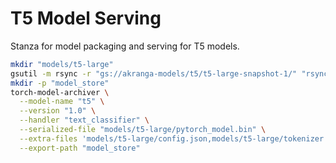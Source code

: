 # T5 Model Serving

Stanza for model packaging and serving for T5 models.

```bash 
mkdir "models/t5-large"
gsutil -m rsync -r "gs://akranga-models/t5/t5-large-snapshot-1/" "rsync models/t5-large"
mkdir -p "model_store"
torch-model-archiver \
  --model-name "t5" \
  --version "1.0" \
  --handler "text_classifier" \
  --serialized-file "models/t5-large/pytorch_model.bin" \
  --extra-files 'models/t5-large/config.json,models/t5-large/tokenizer.json' \
  --export-path "model_store"
```
